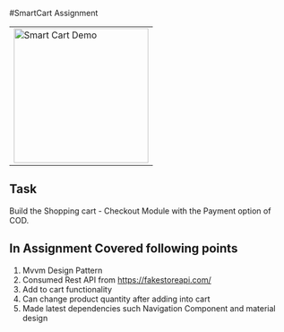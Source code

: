
#SmartCart Assignment

<div style="text-align:center">
<table>
<tr>
<td><img src="https://github.com/altafc22/SmartCart/blob/master/screenshot/demo.gif?raw=true" alt="Smart Cart Demo" width="240"/></td>
</tr>
</table>
</div>

## Task 
Build the Shopping cart - Checkout Module with the Payment option of COD.

## In Assignment Covered following points
1. Mvvm Design Pattern
2. Consumed Rest API from https://fakestoreapi.com/
3. Add to cart functionality
4. Can change product quantity after adding into cart
5. Made latest dependencies such Navigation Component and material design 